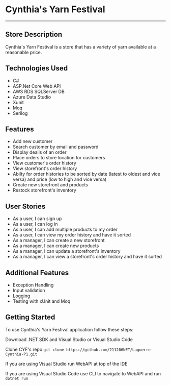 # Cynthia's Yarn Festival
-------
## Store Description

Cynthia's Yarn Festival is a store that has a variety of yarn available at a reasonable price.

## Technologies Used

- C#
- ASP.Net Core Web API
- AWS RDS SQLServer DB
- Azure Data Studio
- Xunit
- Moq
- Serilog

## Features

- Add new customer
- Search customer by email and password
- Display deails of an order
- Place orders to store location for customers
- View customer's order history
- View storefront's order history
- Abilty for order histories to be sorted by date (latest to oldest and vice versa) and price (low to high and vice versa)
- Create new storefront and products
- Restock storefront's inventory

## User Stories

- As a user, I can sign up
- As a user, I can log in
- As a user, I can add multiple products to my order
- As a user, I can view my order history and have it sorted
- As a manager, I can create a new storefront
- As a manager, I can create new products
- As a manager, I can update a storefront's inventory
- As a manager, I can view a storefront's order history and have it sorted

## Additional Features

- Exception Handling
- Input validation
- Logging
- Testing with xUnit and Moq

## Getting Started

To use Cynthia's Yarn Festival application follow these steps:

 Download .NET SDK and Visual Studio or Visual Studio Code
 
 Clone CYF's repo `git clone https://github.com/211206NET/Laguerre-Cynthia-P1.git`
 
 If you are using Visual Studio run WebAPI at top of the IDE
 
 If you are using Visual Studio Code use CLI to navigate to WebAPI and run `dotnet run` 

